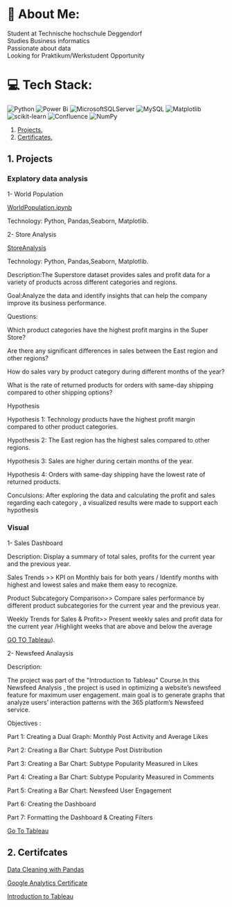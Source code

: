 
# 💫 About Me:
Student at Technische hochschule Deggendorf
<br>Studies Business informatics
<br>Passionate about data
<br>Looking for Praktikum/Werkstudent Opportunity



# 💻 Tech Stack:
![Python](https://img.shields.io/badge/python-3670A0?style=for-the-badge&logo=python&logoColor=ffdd54) ![Power Bi](https://img.shields.io/badge/power_bi-F2C811?style=for-the-badge&logo=powerbi&logoColor=black) ![MicrosoftSQLServer](https://img.shields.io/badge/Microsoft%20SQL%20Server-CC2927?style=for-the-badge&logo=microsoft%20sql%20server&logoColor=white) ![MySQL](https://img.shields.io/badge/mysql-%2300000f.svg?style=for-the-badge&logo=mysql&logoColor=white) ![Matplotlib](https://img.shields.io/badge/Matplotlib-%23ffffff.svg?style=for-the-badge&logo=Matplotlib&logoColor=black) ![scikit-learn](https://img.shields.io/badge/scikit--learn-%23F7931E.svg?style=for-the-badge&logo=scikit-learn&logoColor=white) ![Confluence](https://img.shields.io/badge/confluence-%23172BF4.svg?style=for-the-badge&logo=confluence&logoColor=white) ![NumPy](https://img.shields.io/badge/numpy-%23013243.svg?style=for-the-badge&logo=numpy&logoColor=white)





1. [ Projects. ](#desc)
2. [ Certificates. ](#usage)

<a name="desc"></a>
## 1. Projects


### Explatory data analysis 

1- World Population
 
 [WorldPopulation.ipynb](https://github.com/HabibaAkl1/Habiba-s-Project/blob/main/WorldPopulation.ipynb)

Technology: Python, Pandas,Seaborn, Matplotlib.


2- Store Analysis

[StoreAnalysis](https://github.com/HabibaAkl1/Habiba-s-Project/blob/main/StoreAnalysis%20(2).ipynb)

Technology: Python, Pandas,Seaborn, Matplotlib.

Description:The Superstore dataset provides sales and profit data for a variety of products across different categories and regions.

Goal:Analyze the data and identify insights that can help the company improve its business performance. 

Questions:

Which product categories have the highest profit margins in the Super Store?

Are there any significant differences in sales between the East region and other regions?

How do sales vary by product category during different months of the year?

What is the rate of returned products for orders with same-day shipping compared to other shipping options?

Hypothesis

Hypothesis 1: Technology products have the highest profit margin compared to other product categories.

Hypothesis 2: The East region has the highest sales compared to other regions.

Hypothesis 3: Sales are higher during certain months of the year.

Hypothesis 4: Orders with same-day shipping have the lowest rate of returned products.

Conculsions: After exploring the data and calculating the profit and sales  regarding each category , a visualized results were made to support each hypothesis

### Visual
1- Sales Dashboard

Description:
Display a summary of total sales, profits  for the current year and the previous year.

Sales Trends >> KPI on Monthly bais for both years / Identify months with highest and lowest sales and make them easy to recognize.

Product Subcategory Comparison>> Compare sales performance by different product subcategories for the current year and the previous year.


Weekly Trends for Sales & Profit>> Present weekly sales and profit data for the current year /Highlight weeks that are above and below the average

[GO TO Tableau](https://public.tableau.com/app/profile/habiba.akl/viz/SalesDashboard_17141692655530/SalesDashboard?publish=yes&fbclid=IwZXh0bgNhZW0CMTAAAR3ttLk5yvT5L3YU5NVqmN0Wfe61UoTLXjYJO8_1L7dpu22q2c3VXHp3RU0_aem_AfhenYl5BhuyXZHo8MZH8-cVy2MXvV-XD1svR2RY2QXFI5vMokKdb9K7PouS91nR3cEJfQXKXlyZo6SWzrm-80dA)).

2- Newsfeed Analaysis

Description:

The project was part of  the "Introduction to Tableau" Course.In this Newsfeed Analysis , the project is used in optimizing a website’s newsfeed feature for maximum user engagement.
main goal is to generate graphs that analyze users’ interaction patterns with the 365 platform’s Newsfeed service.

Objectives  :

Part 1: Creating a Dual Graph: Monthly Post Activity and Average Likes

Part 2: Creating a Bar Chart: Subtype Post Distribution

Part 3: Creating a Bar Chart: Subtype Popularity Measured in Likes

Part 4: Creating a Bar Chart: Subtype Popularity Measured in Comments

Part 5: Creating a Bar Chart: Newsfeed User Engagement

Part 6: Creating the Dashboard


Part 7: Formatting the Dashboard & Creating Filters

[Go To Tableau](https://public.tableau.com/app/profile/habiba.akl/viz/newsfeed_analysis_17147789707000/Dashboard1)

<a name="usage"></a>
## 2. Certifcates
 [Data Cleaning with Pandas](https://drive.google.com/file/d/1e6r95cjDfMYxtJmgPrSe6CK6-RXrjX5D/view)

 
 [Google Analytics Certificate](https://drive.google.com/file/d/1wFU3I4iG7E9TgBabyTgJiNUbT4clwz-V/view)

 [Introduction to Tableau](https://learn.365financialanalyst.com/certificates/CC-E0827C04C7/)
 
